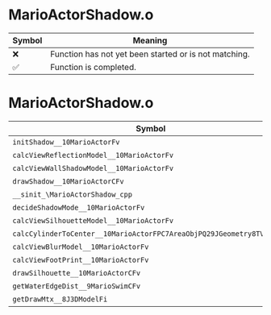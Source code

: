 # MarioActorShadow.o
| Symbol | Meaning 
| ------------- | ------------- 
| :x: | Function has not yet been started or is not matching. 
| :white_check_mark: | Function is completed. 


# MarioActorShadow.o
| Symbol | Decompiled? |
| ------------- | ------------- |
| `initShadow__10MarioActorFv` | :x: |
| `calcViewReflectionModel__10MarioActorFv` | :x: |
| `calcViewWallShadowModel__10MarioActorFv` | :x: |
| `drawShadow__10MarioActorCFv` | :x: |
| `__sinit_\MarioActorShadow_cpp` | :x: |
| `decideShadowMode__10MarioActorFv` | :x: |
| `calcViewSilhouetteModel__10MarioActorFv` | :x: |
| `calcCylinderToCenter__10MarioActorFPC7AreaObjPQ29JGeometry8TVec3<f>` | :x: |
| `calcViewBlurModel__10MarioActorFv` | :x: |
| `calcViewFootPrint__10MarioActorFv` | :x: |
| `drawSilhouette__10MarioActorCFv` | :x: |
| `getWaterEdgeDist__9MarioSwimCFv` | :x: |
| `getDrawMtx__8J3DModelFi` | :x: |
